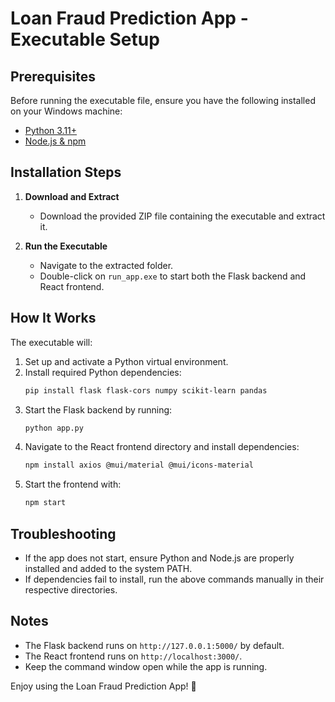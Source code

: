 # Loan Fraud Prediction App - Executable Setup

## Prerequisites
Before running the executable file, ensure you have the following installed on your Windows machine:
- [Python 3.11+]([https://www.python.org/downloads/](https://www.python.org/downloads/release/python-3119/))
- [Node.js & npm](https://nodejs.org/)

## Installation Steps
1. **Download and Extract**
   - Download the provided ZIP file containing the executable and extract it.
   
2. **Run the Executable**
   - Navigate to the extracted folder.
   - Double-click on `run_app.exe` to start both the Flask backend and React frontend.

## How It Works
The executable will:
1. Set up and activate a Python virtual environment.
2. Install required Python dependencies:
   ```sh
   pip install flask flask-cors numpy scikit-learn pandas
   ```
3. Start the Flask backend by running:
   ```sh
   python app.py
   ```
4. Navigate to the React frontend directory and install dependencies:
   ```sh
   npm install axios @mui/material @mui/icons-material
   ```
5. Start the frontend with:
   ```sh
   npm start
   ```

## Troubleshooting
- If the app does not start, ensure Python and Node.js are properly installed and added to the system PATH.
- If dependencies fail to install, run the above commands manually in their respective directories.

## Notes
- The Flask backend runs on `http://127.0.0.1:5000/` by default.
- The React frontend runs on `http://localhost:3000/`.
- Keep the command window open while the app is running.

Enjoy using the Loan Fraud Prediction App! 🚀

